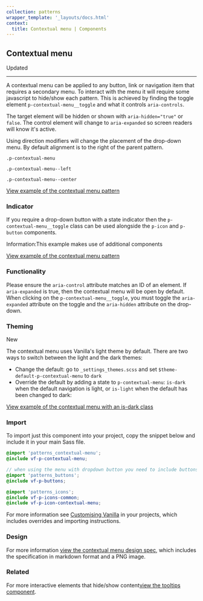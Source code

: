 ```yaml
---
collection: patterns
wrapper_template: '_layouts/docs.html'
context:
  title: Contextual menu | Components
---
```


## Contextual menu

<span class="p-label--updated">Updated</span>

<hr>

A contextual menu can be applied to any button, link or navigation item that requires a secondary menu. To interact with the menu it will require some javascript to hide/show each pattern. This is achieved by finding the toggle element `p-contextual-menu__toggle` and what it controls `aria-controls`.

The target element will be hidden or shown with `aria-hidden="true"` or `false`. The control element will change to `aria-expanded` so screen readers will know it's active.

Using direction modifiers will change the placement of the drop-down menu. By default alignment is to the right of the parent pattern.

<div class="row">
  <div class="col-4">
  <pre><code>.p-contextual-menu</code></pre>
  </div>
  <div class="col-4">
  <pre><code>.p-contextual-menu--left</code></pre>
  </div>
  <div class="col-4">
  <pre><code>.p-contextual-menu--center</code></pre>
  </div>
</div>

<div class="embedded-example"><a href="/docs/examples/patterns/contextual-menu/default" class="js-example">
View example of the contextual menu pattern
</a></div>

### Indicator

If you require a drop-down button with a state indicator then the `p-contextual-menu__toggle` class can be used alongside the `p-icon` and `p-button` components.

<div class="p-notification--information">
  <p class="p-notification__response">
    <span class="p-notification__status">Information:</span>This example makes use of additional components
  </p>
</div>

<div class="embedded-example"><a href="/docs/examples/patterns/contextual-menu/with-indicator" class="js-example">
View example of the contextual menu pattern
</a></div>

### Functionality

Please ensure the `aria-control` attribute matches an ID of an element. If `aria-expanded` is true, then the contextual menu will be open by default. When clicking on the `p-contextual-menu__toggle`, you must toggle the `aria-expanded` attribute on the toggle and the `aria-hidden` attribute on the drop-down.

### Theming

<span class="p-label--new">New</span>

The contextual menu uses Vanilla's light theme by default. There are two ways to switch between the light and the dark themes:

- Change the default: go to `_settings_themes.scss` and set `$theme-default-p-contextual-menu` to `dark`
- Override the default by adding a state to `p-contextual-menu`: `is-dark` when the default navigation is light, or `is-light` when the default has been changed to dark:

<div class="embedded-example"><a href="/docs/examples/patterns/contextual-menu/dark" class="js-example">
View example of the contextual menu with an is-dark class
</a></div>

### Import

To import just this component into your project, copy the snippet below and include it in your main Sass file.

```scss
@import 'patterns_contextual-menu';
@include vf-p-contextual-menu;

// when using the menu with dropdown button you need to include buttons and icon as well
@import 'patterns_buttons';
@include vf-p-buttons;

@import 'patterns_icons';
@include vf-p-icons-common;
@include vf-p-icon-contextual-menu;
```

For more information see [Customising Vanilla](/docs/customising-vanilla/) in your projects, which includes overrides and importing instructions.

### Design

For more information [view the contextual menu design spec](https://github.com/ubuntudesign/vanilla-design/tree/master/Contextual%20menu), which includes the specification in markdown format and a PNG image.

### Related

For more interactive elements that hide/show content[view the tooltips component](/docs/patterns/tooltips).
